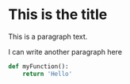 # This is the title

This is a paragraph text.

I can write another paragraph here

```python
def myFunction():
    return 'Hello'
```